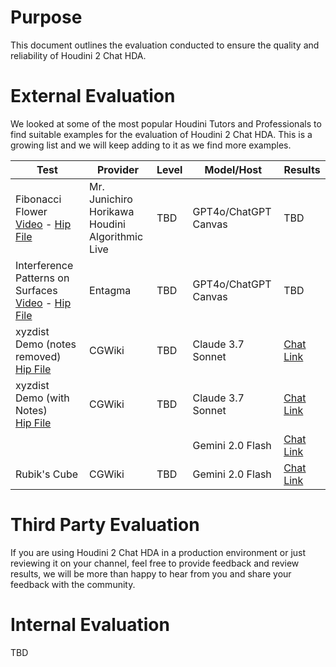 # Purpose

This document outlines the evaluation conducted to ensure the quality and reliability of Houdini 2 Chat HDA.


# External Evaluation

We looked at some of the most popular Houdini Tutors and Professionals to find suitable examples for the evaluation of Houdini 2 Chat HDA. This is a growing list and we will keep adding to it as we find more examples.

| Test | Provider | Level | Model/Host | Results |
|----------|----------|------------|-----------|----------|
| Fibonacci Flower <br> <a href="https://www.youtube.com/watch?v=nPWQpQQgWJM" target="_blank">Video</a> - <a href="https://github.com/jhorikawa/HoudiniHowtos/tree/master/Live-0090%20Fibonacci%20Flower" target="_blank">Hip File</a> | Mr. Junichiro Horikawa <br> Houdini Algorithmic Live|  TBD | GPT4o/ChatGPT Canvas| TBD
| Interference Patterns on Surfaces <br> <a href="https://www.youtube.com/watch?v=IliafCzn82I" target="_blank">Video</a> - <a href="https://entagma.com/interference-patterns-on-surfaces/" target="_blank">Hip File</a> | Entagma |  TBD | GPT4o/ChatGPT Canvas| TBD
| xyzdist Demo (notes removed) <br> <a href="https://tokeru.com/cgwiki/HoudiniVex3.html" target="_blank">Hip File</a> | CGWiki |  TBD | Claude 3.7 Sonnet| <a href="https://claude.ai/share/a6c540ea-4bd7-4a9c-ac27-e62694c86fb1" target="_blank">Chat Link</a>
| xyzdist Demo (with Notes) <br> <a href="https://tokeru.com/cgwiki/HoudiniVex3.html" target="_blank">Hip File</a> | CGWiki |  TBD | Claude 3.7 Sonnet| <a href="https://claude.ai/share/609877e3-c941-4e7c-97dd-4b984922ce61" target="_blank">Chat Link</a>
|  |  |   | Gemini 2.0 Flash  | <a href="https://g.co/gemini/share/0268584361bc" target="_blank">Chat Link</a>
| Rubik's Cube | CGWiki | TBD | Gemini 2.0 Flash | <a href="https://g.co/gemini/share/1cd75b21ef51" target="_blank">Chat Link</a>


# Third Party Evaluation

If you are using Houdini 2 Chat HDA in a production environment or just reviewing it on your channel, feel free to provide feedback and review results, we will be more than happy to hear from you and share your feedback with the community.

# Internal Evaluation

TBD
